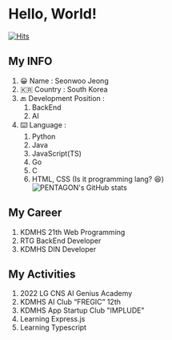 # Hello, World!

[![Hits](https://hits.seeyoufarm.com/api/count/incr/badge.svg?url=https%3A%2F%2Fgithub.com%2Fseonwoo0808&count_bg=%2379C83D&title_bg=%23555555&icon=&icon_color=%23E7E7E7&title=hits&edge_flat=false)](https://hits.seeyoufarm.com)

## My INFO

1. 😀 Name : Seonwoo Jeong
2. 🇰🇷 Country : South Korea
3. 🔙 Development Position : 
    1. BackEnd
    2. AI
4. ⌨️ Language : 
    1. Python
    2. Java
    3. JavaScript(TS)
    4. Go
    5. C
    6. HTML, CSS (Is it programming lang? 😆)
    ![PENTAGON's GitHub stats](https://github-readme-stats.vercel.app/api?username=seonwoo0808&show_icons=true&theme=algoria)


## My Career

1. KDMHS 21th Web Programming
2. RTG BackEnd Developer
3. KDMHS DIN Developer

## My Activities

1. 2022 LG CNS AI Genius Academy 
2. KDMHS AI Club “FREGIC” 12th
3. KDMHS App Startup Club "IMPLUDE"
4. Learning Express.js
5. Learning Typescript

